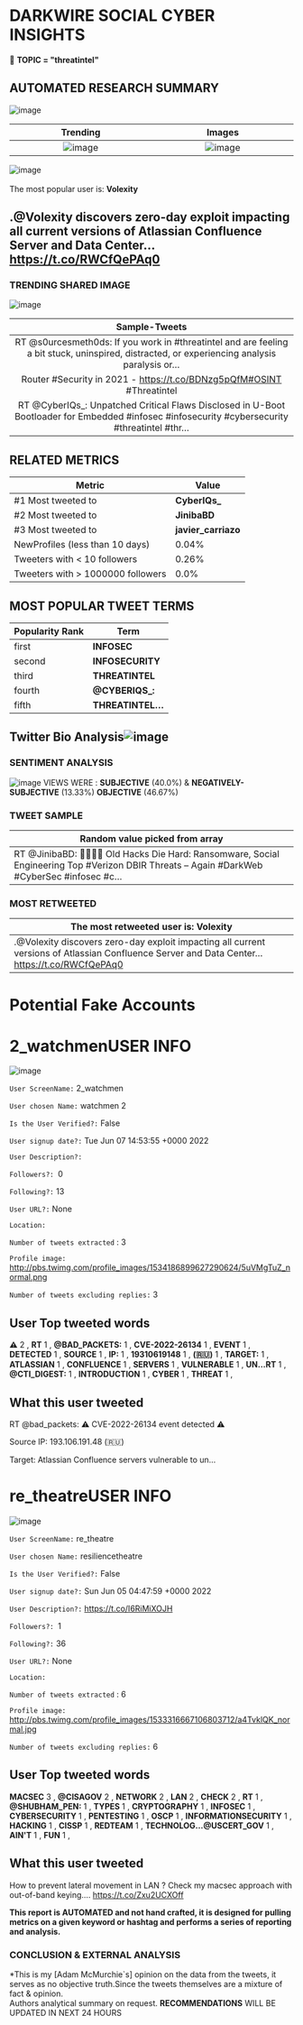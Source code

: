 # DARKWIRE SOCIAL CYBER INSIGHTS 
&#x1F34E; **TOPIC = "threatintel"**

## AUTOMATED RESEARCH SUMMARY
  ![image](darkLogo.png)   

|  Trending  |   Images | 
:-------------------------:|:-------------------------:
|  ![image](assets/threatintel/imageFile1.jpg)     <img width=200/> | ![image](assets/threatintel/imageFile2.jpg) <img width=200/> |   
 
 
![image](assets/threatintel/TWEETS.png)
<br></br>
The most popular user is: **Volexity**  
 

## .@Volexity discovers zero-day exploit impacting all current versions of Atlassian Confluence Server and Data Center… https://t.co/RWCfQePAq0 

  




### TRENDING SHARED IMAGE

![image](assets/threatintel/twitterPostedImage.png)



|                **Sample-Tweets**        |
| :-------------: |
| RT @s0urcesmeth0ds: If you work in #threatintel and are feeling a bit stuck, uninspired, distracted, or experiencing analysis paralysis or… |
| Router #Security in 2021 - https://t.co/BDNzg5pQfM#OSINT #Threatintel |
| RT @CyberIQs_: Unpatched Critical Flaws Disclosed in U-Boot Bootloader for Embedded #infosec #infosecurity #cybersecurity #threatintel #thr… |

## RELATED METRICS<br>
| Metric | Value |
| ------------- | ------------- |
| #1 Most tweeted to  | **CyberIQs_** |
| #2 Most tweeted to  | **JinibaBD** |
| #3 Most tweeted to  | **javier_carriazo** |
| NewProfiles (less than 10 days) | 0.04%  |
| Tweeters with < 10 followers  | 0.26%|
| Tweeters with > 1000000 followers  | 0.0%  |



## MOST POPULAR TWEET TERMS 


| Popularity Rank  | Term |
| ------------- | ------------- |
| first  | **INFOSEC**  |
| second  | **INFOSECURITY**  |
| third  | **THREATINTEL** |
| fourth  | **@CYBERIQS_:**  |
| fifth  | **THREATINTEL…**  |


## Twitter Bio Analysis![image](assets/threatintel/BIO.png)
### SENTIMENT ANALYSIS
![image](assets/threatintel/sentiment.png)
VIEWS WERE : **SUBJECTIVE**  (40.0%) & **NEGATIVELY-SUBJECTIVE** (13.33%) **OBJECTIVE** (46.67%)

### TWEET SAMPLE 
| Random value picked from array |
| ------------- |
|RT @JinibaBD: 🤦‍♂️🙆‍♂️ Old Hacks Die Hard: Ransomware, Social Engineering Top #Verizon DBIR Threats – Again #DarkWeb #CyberSec #infosec #c… |

### MOST RETWEETED 

| The most retweeted user is: **Volexity**  |
| ------------- |
| .@Volexity discovers zero-day exploit impacting all current versions of Atlassian Confluence Server and Data Center… https://t.co/RWCfQePAq0 |

# Potential Fake Accounts
 
# 2_watchmenUSER INFO
![image](http://pbs.twimg.com/profile_images/1534186899627290624/5uVMgTuZ_normal.png)
 
`User ScreenName:` 2_watchmen 
 
`User chosen Name:` watchmen 2 
 
`Is the User Verified?:` False 
 
`User signup date?:` Tue Jun 07 14:53:55 +0000 2022 
 
`User Description?:`  
 
`Followers?: `0 
 
`Following?:` 13 
 
`User URL?:` None 
 
`Location:`  
 
`Number of tweets extracted`  : 3 
 
`Profile image:` http://pbs.twimg.com/profile_images/1534186899627290624/5uVMgTuZ_normal.png 
 
`Number of tweets excluding replies:` 3 
 

 

 
## User Top tweeted words 
 
**⚠️** 2 , **RT** 1 , **@BAD_PACKETS:** 1 , **CVE-2022-26134** 1 , **EVENT** 1 , **DETECTED** 1 , **SOURCE** 1 , **IP:** 1 , **19310619148** 1 , **(🇷🇺)** 1 , **TARGET:** 1 , **ATLASSIAN** 1 , **CONFLUENCE** 1 , **SERVERS** 1 , **VULNERABLE** 1 , **UN…RT** 1 , **@CTI_DIGEST:** 1 , **INTRODUCTION** 1 , **CYBER** 1 , **THREAT** 1 , 
 
## What this user tweeted
 
RT @bad_packets: ⚠️ CVE-2022-26134 event detected ⚠️

Source IP:
193.106.191.48 (🇷🇺)

Target:
Atlassian Confluence servers vulnerable to un…
 
# re_theatreUSER INFO
![image](http://pbs.twimg.com/profile_images/1533316667106803712/a4TvklQK_normal.jpg)
 
`User ScreenName:` re_theatre 
 
`User chosen Name:` resiliencetheatre 
 
`Is the User Verified?:` False 
 
`User signup date?:` Sun Jun 05 04:47:59 +0000 2022 
 
`User Description?:` https://t.co/I6RiMiXOJH 
 
`Followers?: `1 
 
`Following?:` 36 
 
`User URL?:` None 
 
`Location:`  
 
`Number of tweets extracted`  : 6 
 
`Profile image:` http://pbs.twimg.com/profile_images/1533316667106803712/a4TvklQK_normal.jpg 
 
`Number of tweets excluding replies:` 6 
 

 

 
## User Top tweeted words 
 
**MACSEC** 3 , **@CISAGOV** 2 , **NETWORK** 2 , **LAN** 2 , **CHECK** 2 , **RT** 1 , **@SHUBHAM_PEN:** 1 , **TYPES** 1 , **CRYPTOGRAPHY** 1 , **INFOSEC** 1 , **CYBERSECURITY** 1 , **PENTESTING** 1 , **OSCP** 1 , **INFORMATIONSECURITY** 1 , **HACKING** 1 , **CISSP** 1 , **REDTEAM** 1 , **TECHNOLOG…@USCERT_GOV** 1 , **AIN'T** 1 , **FUN** 1 , 
 
## What this user tweeted
 
How to prevent lateral movement in LAN ? 
Check my macsec approach with out-of-band keying.… https://t.co/Zxu2UCXOff
 

<b> This report is AUTOMATED and not hand crafted, it is designed for pulling metrics on a given keyword or hashtag and performs a series of reporting and analysis.</b>  
### CONCLUSION & EXTERNAL ANALYSIS

*This is my [Adam McMurchie`s] opinion on the data from the tweets, it serves as no objective truth.Since the tweets themselves are a mixture of fact & opinion.<br>
Authors analytical summary on request.
**RECOMMENDATIONS** WILL BE UPDATED IN NEXT  24 HOURS <br>